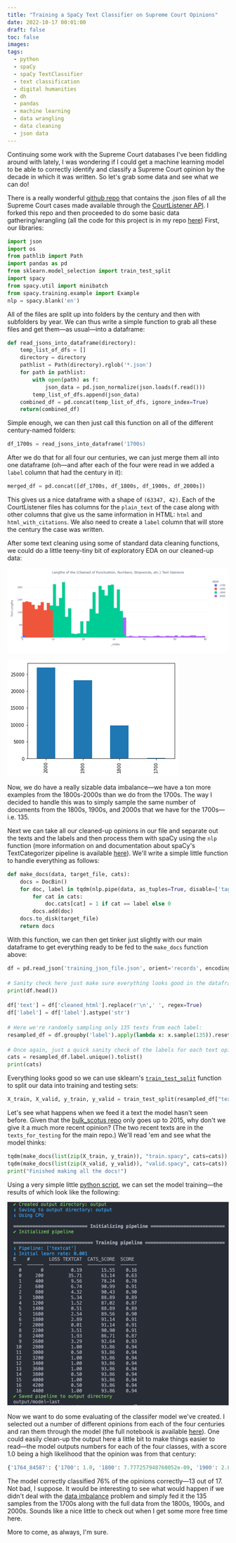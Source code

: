 ```yaml
---
title: "Training a SpaCy Text Classifier on Supreme Court Opinions"
date: 2022-10-17 00:01:00
draft: false
toc: false
images:
tags:
  - python
  - spaCy
  - spaCy TextClassifier
  - text classification
  - digital humanities
  - dh
  - pandas
  - machine learning
  - data wrangling
  - data cleaning
  - json data
---
```


Continuing some work with the Supreme Court databases I've been fiddling around with lately, I was wondering if I could get a machine learning model to be able to correctly identify and classify a Supreme Court opinion by the decade in which it was written. So let's grab some data and see what we can do!

There is a really wonderful [github repo](https://github.com/brianwc/bulk_scotus) that contains the .json files of all the Supreme Court cases made available through the [CourtListener API](https://www.courtlistener.com/api/). I forked this repo and then proceeded to do some basic data gathering/wrangling (all the code for this project is in my repo [here](https://github.com/kspicer80/ussc_text_classification)) First, our libraries:

``` python
import json
import os
from pathlib import Path
import pandas as pd
from sklearn.model_selection import train_test_split
import spacy
from spacy.util import minibatch
from spacy.training.example import Example
nlp = spacy.blank('en')
```

All of the files are split up into folders by the century and then with subfolders by year. We can thus write a simple function to grab all these files and get them—as usual—into a dataframe:

``` python
def read_jsons_into_dataframe(directory):
    temp_list_of_dfs = []
    directory = directory
    pathlist = Path(directory).rglob('*.json')
    for path in pathlist:
        with open(path) as f:
            json_data = pd.json_normalize(json.loads(f.read()))
        temp_list_of_dfs.append(json_data)
    combined_df = pd.concat(temp_list_of_dfs, ignore_index=True)
    return(combined_df)
```
Simple enough, we can then just call this function on all of the different century-named folders:

``` python
df_1700s = read_jsons_into_dataframe('1700s)
```

After we do that for all four our centuries, we can just merge them all into one dataframe (oh—and after each of the four were read in we added a ```label``` column that had the century in it):

``` python
merged_df = pd.concat([df_1700s, df_1800s, df_1900s, df_2000s])
```

This gives us a nice dataframe with a shape of ```(63347, 42)```. Each of the CourtListener files has columns for the ```plain_text``` of the case along with other columns that give us the same information in HTML: ```html``` and ```html_with_citations```. We also need to create a ```label``` column that will store the century the case was written.

After some text cleaning using some of standard data cleaning functions, we could do a little teeny-tiny bit of exploratory EDA on our cleaned-up data:

![Figure 1](/images/imgforblogposts/post_25/figure_1.png)

![Figure 2](/images/imgforblogposts/post_25/figure_2_value_counts_of_our_labels.png)

Now, we do have a really sizable data imbalance—we have a ton more examples from the 1800s-2000s than we do from the 1700s. The way I decided to handle this was to simply sample the same number of documents from the 1800s, 1900s, and 2000s that we have for the 1700s—i.e. 135.

Next we can take all our cleaned-up opinions in our file and separate out the texts and the labels and then process them with spaCy using the ```nlp``` function (more information on and documentation about spaCy's TextCategorizer pipeline is available [here](https://spacy.io/api/textcategorizer)). We'll write a simple little function to handle everything as follows:

``` python
def make_docs(data, target_file, cats):
    docs = DocBin()
    for doc, label in tqdm(nlp.pipe(data, as_tuples=True, disable=['tagger', 'parser', 'attribute_ruler', 'lemmatizer']), total=len(data)):
        for cat in cats:
            doc.cats[cat] = 1 if cat == label else 0
        docs.add(doc)
    docs.to_disk(target_file)
    return docs
```

With this function, we can then get tinker just slightly with our main dataframe to get everything ready to be fed to the ```make_docs``` function above:

``` python
df = pd.read_json('training_json_file.json', orient='records', encoding='utf-8')

# Sanity check here just make sure everything looks good in the dataframe:
print(df.head())

df['text'] = df['cleaned_html'].replace(r'\n',' ', regex=True)
df['label'] = df['label'].astype('str')

# Here we're randomly sampling only 135 texts from each label:
resampled_df = df.groupby('label').apply(lambda x: x.sample(135)).reset_index(drop=True)

# Once again, just a quick sanity check of the labels for each text opinion:
cats = resampled_df.label.unique().tolist()
print(cats)
```

Everything looks good so we can use sklearn's [```train_test_split```](https://scikit-learn.org/stable/modules/generated/sklearn.model_selection.train_test_split.html) function to split our data into training and testing sets:

``` python
X_train, X_valid, y_train, y_valid = train_test_split(resampled_df["text"].values, resampled_df["label"].values, test_size=0.3)
```

Let's see what happens when we feed it a text the model hasn't seen before. Given that the [bulk_scotus repo](https://github.com/brianwc/bulk_scotus) only goes up to 2015, why don't we give it a much more recent opinion? (The two recent texts are in the ```texts_for_testing``` for the main repo.) We'll read 'em and see what the model thinks:

``` python
tqdm(make_docs(list(zip(X_train, y_train)), "train.spacy", cats=cats))
tqdm(make_docs(list(zip(X_valid, y_valid)), "valid.spacy", cats=cats))
print("Finished making all the docs!")
```

Using a very simple little [python script](https://github.com/kspicer80/spacy_text_cat/blob/main/training_script.py), we can set the model training—the results of which look like the following:

![spacy_cli_training_screenshot](/images/imgforblogposts/post_25/spacy_training_screenshot.png)

Now we want to do some evaluating of the classifer model we've created. I selected out a number of different opinions from each of the four centuries and ran them through the model (the full notebook is available [here](https://github.com/kspicer80/spacy_text_cat/blob/main/model_evaluation.ipynb)). One could easily clean-up the output here a little bit to make things easier to read—the model outputs numbers for each of the four classes, with a score 1.0 being a high likelihood that the opinion was from that century:

``` python
{'1764_84587': {'1700': 1.0, '1800': 7.777257948760052e-09, '1900': 2.8018092301806703e-16, '2000': 9.425196398636101e-20}, '1783_84599': {'1700': 0.32349979877471924, '1800': 0.034033384174108505, '1900': 0.16195958852767944, '2000': 0.4805071949958801}, '1944_103915': {'1700': 0.0, '1800': 0.0, '1900': 1.0, '2000': 0.0}, '1880_90030': {'1700': 0.0, '1800': 1.0, '1900': 0.0, '2000': 0.0}, '1850_86508': {'1700': 1.708175368559873e-25, '1800': 1.0, '1900': 0.0, '2000': 0.0}, '1764_84586': {'1700': 0.9460902810096741, '1800': 0.0035104146227240562, '1900': 0.021581759676337242, '2000': 0.028817567974328995}, '1985_111301': {'1700': 0.0, '1800': 0.0, '1900': 1.0, '2000': 0.0}, '2022_opinion_2': {'1700': 5.568387912354698e-38, '1800': 5.690646799485532e-28, '1900': 1.0, '2000': 3.485777328789978e-31}, '1865_87621': {'1700': 2.6655867259250954e-05, '1800': 0.9999731779098511, '1900': 7.38305203640266e-08, '2000': 5.533585308720168e-12}, '1902_95542': {'1700': 3.664196701011874e-18, '1800': 1.0, '1900': 5.649902491268908e-18, '2000': 3.246556751151545e-34}, '1764_2381788': {'1700': 0.384422242641449, '1800': 0.038189876824617386, '1900': 0.2620941698551178, '2000': 0.31529369950294495}, '1920_99495': {'1700': 0.0, '1800': 4.156211399347631e-12, '1900': 1.0, '2000': 6.179726227672443e-43}, '1898_94785': {'1700': 5.021724189773055e-15, '1800': 1.0, '1900': 7.398553538091516e-17, '2000': 1.226735308388623e-24}, '1783_84600': {'1700': 1.0, '1800': 9.028870096017272e-09, '1900': 1.044657360615986e-09, '2000': 5.815799231090324e-11}, '1963_106601': {'1700': 0.0, '1800': 0.0, '1900': 1.0, '2000': 0.0}, '2022_opinion_1': {'1700': 2.396220373995437e-43, '1800': 2.923387118178614e-29, '1900': 1.0, '2000': 7.380723387276827e-21}, '1804_84713': {'1700': 3.133987236392244e-10, '1800': 1.0, '1900': 0.0, '2000': 0.0}}
```

The model correctly classified 76% of the opinions correctly—13 out of 17. Not bad, I suppose. It would be interesting to see what would happen if we didn't deal with the [data imbalance](https://developers.google.com/machine-learning/data-prep/construct/sampling-splitting/imbalanced-data) problem and simply fed it the 135 samples from the 1700s along with the full data from the 1800s, 1900s, and 2000s. Sounds like a nice little to check out when I get some more free time here.

More to come, as always, I'm sure.